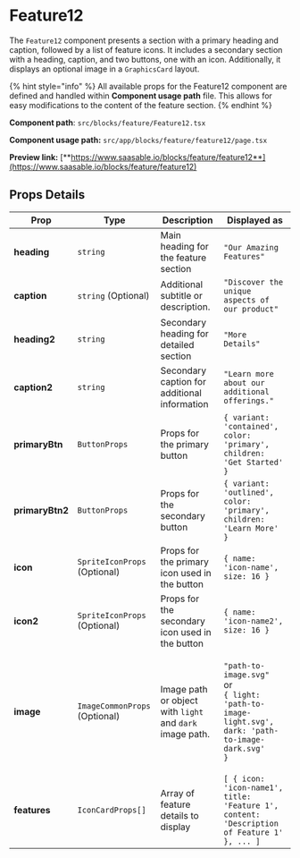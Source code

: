 # Feature12

The `Feature12` component presents a section with a primary heading and caption, followed by a list of feature icons. It includes a secondary section with a heading, caption, and two buttons, one with an icon. Additionally, it displays an optional image in a `GraphicsCard` layout.

{% hint style="info" %}
All available props for the Feature12 component are defined and handled within **Component usage path** file. This allows for easy modifications to the content of the feature section.
{% endhint %}

**Component path**: `src/blocks/feature/Feature12.tsx`

**Component usage path:**  `src/app/blocks/feature/feature12/page.tsx`

**Preview link:** [**https://www.saasable.io/blocks/feature/feature12**](https://www.saasable.io/blocks/feature/feature12)

## Props Details

| Prop            | Type                          | Description                                              | Displayed as                                                                                                                         |
| --------------- | ----------------------------- | -------------------------------------------------------- | ------------------------------------------------------------------------------------------------------------------------------------ |
| **heading**     | `string`                      | Main heading for the feature section                     | `"Our Amazing Features"`                                                                                                             |
| **caption**     | `string` (Optional)           | Additional subtitle or description.                      | `"Discover the unique aspects of our product"`                                                                                       |
| **heading2**    | `string`                      | Secondary heading for detailed section                   | `"More Details"`                                                                                                                     |
| **caption2**    | `string`                      | Secondary caption for additional information             | `"Learn more about our additional offerings."`                                                                                       |
| **primaryBtn**  | `ButtonProps`                 | Props for the primary button                             | `{ variant: 'contained', color: 'primary', children: 'Get Started' }`                                                                |
| **primaryBtn2** | `ButtonProps`                 | Props for the secondary button                           | `{ variant: 'outlined', color: 'primary', children: 'Learn More' }`                                                                  |
| **icon**        | `SpriteIconProps` (Optional)  | Props for the primary icon used in the button            | `{ name: 'icon-name', size: 16 }`                                                                                                    |
| **icon2**       | `SpriteIconProps` (Optional)  | Props for the secondary icon used in the button          | `{ name: 'icon-name2', size: 16 }`                                                                                                   |
| **image**       | `ImageCommonProps` (Optional) | Image path or object with `light` and `dark` image path. | <p><code>"path-to-image.svg"</code><br> or <br><code>{ light: 'path-to-image-light.svg', dark: 'path-to-image-dark.svg' }</code></p> |
| **features**    | `IconCardProps[]`             | Array of feature details to display                      | `[ { icon: 'icon-name1', title: 'Feature 1', content: 'Description of Feature 1' }, ... ]`                                           |
